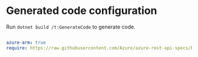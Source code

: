 # Generated code configuration

Run `dotnet build /t:GenerateCode` to generate code.

``` yaml

azure-arm: true
require: https://raw.githubusercontent.com/Azure/azure-rest-api-specs/b6d7a9a680cc2d2ab90d81b281441c7c1fdfcf9b/specification/commerce/resource-manager/readme.md
 

```